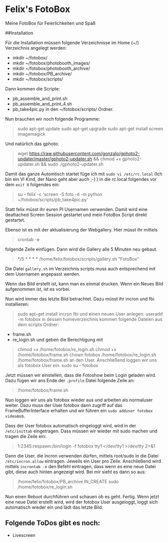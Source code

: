 # Felix's FotoBox
Meine FotoBox für Feierlichkeiten und Spaß

##Installation

Für die Installation müssen folgende Verzeichnisse im Home (~/) Verzeichnis angelegt werden:
* mkdir ~/fotobox/
* mkdir ~/fotobox/photobooth_images/
* mkdir ~/fotobox/photobooth_archive/
* mkdir ~/fotobox/PB_archive/
* mkdir ~/fotobox/scripts/

Dann kommen die Scripte:
* pb_assemble_and_print.sh
* pb_assemble_and_print_4.sh
* pb_take4pic.py
in den ~/fotobox/scripts/ Ordner.

Nun brauchen wir noch folgende Programme:
> sudo apt-get update
> sudo apt-get upgrade
> sudo apt-get install screen imagemagick

Und natürlich das gphoto:
> wget https://raw.githubusercontent.com/gonzalo/gphoto2-updater/master/gphoto2-updater.sh && chmod +x gphoto2-updater.sh && sudo ./gphoto2-updater.sh



Damit das ganze Automtisch startet füge ich mit `sudo vi /etc/rc.local` (Ich bin ein VI Kind, der Nano geht aber auch ;-) ) in die rc.local folgendes vor dem `exit 0` folgendes ein:
> su - felix -c 'screen -S foto -d -m python ~/fotobox/scripts/pb_take4pic.py'

Statt felix müsst ihr euren PI Usernamen verwenden.
Damit wird eine deattached Screen Session gestartet und mein FotoBox Script direkt gestartet.

Ebenso ist es mit der aktualisierung der Webgallery. Hier müsst ihr mittels
> crontab -e

folgende Zeile einfügen. Dann wird die Gallery alle 5 Minuten neu gebaut.
> */5 * * * *     /home/felix/fotobox/scripts/gallery.sh "FotoBox"


Die Datei `gallery.sh` im Verzeichnis scripts muss auch entsprechend mit dem Usernamen angepasst werden.

Wenn das Bild erstellt ist, kann man es einmal drucken. Wenn ein Neues Bild aufgenommen ist, ist es vorbei.


Nun wird immer das letzte Bild betrachtet. Dazu müsst ihr incron und fbi installieren:
> sudo apt-get install incron fbi
und einen neuen User anlegen:
> useradd -m fotobox
in dessen homeverzeichnis kommen folgende Dateien aus dem scripts Ordner:
* frame.sh
* re_login.sh
und geben die Berechtigung mit
> chmod +x /home/fotobox/re_login.sh
> chmod +x /home/fotobox/frame.sh
> chown fotobox /home/fotobox/re_login.sh /home/fotobox/frame.sh
an den User. Anschließend loggen wir uns als fotobox User ein:
> sudo su - fotobox

Jetzt müssen wir einstellen, dass die Fotoshow beim Login geladen wird.
Dazu fügen wir ans Ende der `.profile` Datei folgende Zeile an:
> /home/fotobox/frame.sh

Nun loggen wir uns als fotobox wieder aus und arbeiten als normaluser weiter.
Dazu muss der User fotobox dann zugriff auf das FrameBufferInterface erhalten und wir führen ein `sudo adduser fotobox video`aus.

Dass der User fotobox automatisch eingeloggt wird, wird in der `/etc/inittab` eingetragen. Dass müssen wir wieder mit sudo machen und tragen die Zeile ein:
> 1:2345:respawn:/bin/login -f fotobox tty1 </dev/tty1 >/dev/tty 2>&1

Dann die User, die incron verwenden dürfen, mittels root/sudo in die Datei `/etc/incron.allow` eintragen. Jeweils ein User pro Zeile.
Anschließend wird mittels `incrontab -e` den Befehl eintragen, dass wenn es eine neue Datei gibt, diese auch hinten angezeigt wird. Bei mir sieht es dann so aus:
> /home/felix/fotobox/PB_archive IN_CREATE sudo /home/fotobox/re_login.sh

Nun einen Reboot durchführen und schauen ob es geht.
Fertig. Wenn jetzt eine neue Datei erstellt wird, wird der fotobox User ausgeloggt, loggt sich automatisch wieder ein und lädt das letzte Bild.



## Folgende ToDos gibt es noch:
- Livescreen
